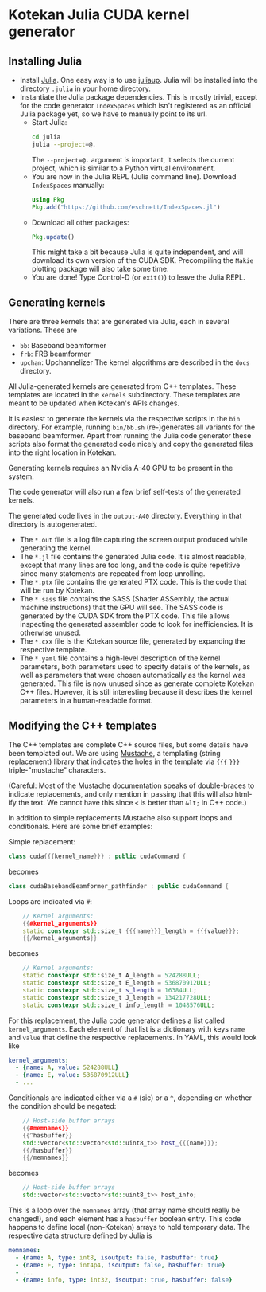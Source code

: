 # Kotekan Julia CUDA kernel generator

## Installing Julia

- Install [Julia](https://github.com/JuliaLang/juliaup). One easy way
  is to use [juliaup](https://github.com/JuliaLang/juliaup). Julia
  will be installed into the directory `.julia` in your home
  directory.
- Instantiate the Julia package dependencies. This is mostly trivial,
  except for the code generator `IndexSpaces` which isn't registered
  as an official Julia package yet, so we have to manually point to
  its url.
  - Start Julia:
    ```sh
    cd julia
    julia --project=@.
    ```
    The `--project=@.` argument is important, it selects the current
    project, which is similar to a Python virtual environment.
  - You are now in the Julia REPL (Julia command line). Download `IndexSpaces` manually:
    ```Julia
    using Pkg
    Pkg.add("https://github.com/eschnett/IndexSpaces.jl")
    ```
  - Download all other packages:
    ```Julia
    Pkg.update()
    ```
    This might take a bit because Julia is quite independent, and will
    download its own version of the CUDA SDK. Precompiling the `Makie`
    plotting package will also take some time.
  - You are done! Type Control-D (or `exit()`) to leave the Julia REPL.

## Generating kernels

There are three kernels that are generated via Julia, each in several
variations. These are
- `bb`: Baseband beamformer
- `frb`: FRB beamformer
- `upchan`: Upchannelizer
The kernel algorithms are described in the `docs` directory.

All Julia-generated kernels are generated from C++ templates. These
templates are located in the `kernels` subdirectory. These templates
are meant to be updated when Kotekan's APIs changes.

It is easiest to generate the kernels via the respective scripts in
the `bin` directory. For example, running `bin/bb.sh` (re-)generates
all variants for the baseband beamformer. Apart from running the Julia
code generator these scripts also format the generated code nicely and
copy the generated files into the right location in Kotekan.

Generating kernels requires an Nvidia A-40 GPU to be present in the
system.

The code generator will also run a few brief self-tests of the
generated kernels.

The generated code lives in the `output-A40` directory. Everything in
that directory is autogenerated.
- The `*.out` file is a log file capturing the screen output produced
  while generating the kernel.
- The `*.jl` file contains the generated Julia code. It is almost
  readable, except that many lines are too long, and the code is quite
  repetitive since many statements are repeated from loop unrolling.
- The `*.ptx` file contains the generated PTX code. This is the code
  that will be run by Kotekan.
- The `*.sass` file contains the SASS (Shader ASSembly, the actual
  machine instructions) that the GPU will see. The SASS code is
  generated by the CUDA SDK from the PTX code. This file allows
  inspecting the generated assembler code to look for inefficiencies.
  It is otherwise unused.
- The `*.cxx` file is the Kotekan source file, generated by expanding
  the respective template.
- The `*.yaml` file contains a high-level description of the kernel
  parameters, both parameters used to specify details of the kernels,
  as well as parameters that were chosen automatically as the kernel
  was generated. This file is now unused since as generate complete
  Kotekan C++ files. However, it is still interesting because it
  describes the kernel parameters in a human-readable format.

## Modifying the C++ templates

The C++ templates are complete C++ source files, but some details have
been templated out. We are using
[Mustache](https://jverzani.github.io/Mustache.jl/dev/), a templating
(string replacement) library that indicates the holes in the template
via `{{{` `}}}` triple-"mustache" characters.

(Careful: Most of the Mustache documentation speaks of double-braces
to indicate replacements, and only mention in passing that this will
also html-ify the text. We cannot have this since `<` is better than
`&lt;` in C++ code.)

In addition to simple replacements Mustache also support loops and
conditionals. Here are some brief examples:

Simple replacement:
```C++
class cuda{{{kernel_name}}} : public cudaCommand {
```
becomes
```C++
class cudaBasebandBeamformer_pathfinder : public cudaCommand {
```

Loops are indicated via `#`:
```C++
    // Kernel arguments:
    {{#kernel_arguments}}
    static constexpr std::size_t {{{name}}}_length = {{{value}}};
    {{/kernel_arguments}}
```
becomes
```C++
    // Kernel arguments:
    static constexpr std::size_t A_length = 524288ULL;
    static constexpr std::size_t E_length = 536870912ULL;
    static constexpr std::size_t s_length = 16384ULL;
    static constexpr std::size_t J_length = 134217728ULL;
    static constexpr std::size_t info_length = 1048576ULL;
```
For this replacement, the Julia code generator defines a list called
`kernel_arguments`. Each element of that list is a dictionary with
keys `name` and `value` that define the respective replacements. In
YAML, this would look like
```YAML
kernel_arguments:
  - {name: A, value: 524288ULL}
  - {name: E, value: 536870912ULL}
  - ...
```

Conditionals are indicated either via a `#` (sic) or a `^`, depending on
whether the condition should be negated:
```C++
    // Host-side buffer arrays
    {{#memnames}}
    {{^hasbuffer}}
    std::vector<std::vector<std::uint8_t>> host_{{{name}}};
    {{/hasbuffer}}
    {{/memnames}}
```
becomes
```C++
    // Host-side buffer arrays
    std::vector<std::vector<std::uint8_t>> host_info;
```
This is a loop over the `memnames` array (that array name should
really be changed!), and each element has a `hasbuffer` boolean entry.
This code happens to define local (non-Kotekan) arrays to hold temporary
data. The respective data structure defined by Julia is
```YAML
memnames:
  - {name: A, type: int8, isoutput: false, hasbuffer: true}
  - {name: E, type: int4p4, isoutput: false, hasbuffer: true}
  - ...
  - {name: info, type: int32, isoutput: true, hasbuffer: false}
```
